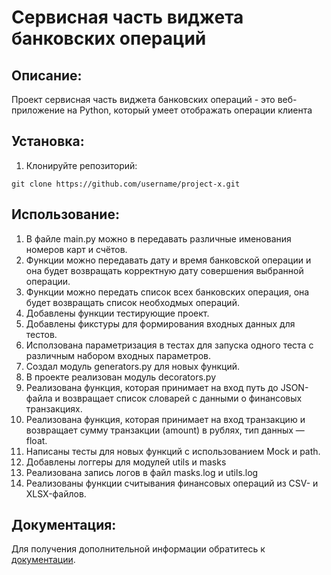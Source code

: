 # Сервисная часть виджета банковских операций

## Описание:

Проект сервисная часть виджета банковских операций - это веб-приложение на Python, который умеет отображать операции клиента

## Установка:

1. Клонируйте репозиторий:
```
git clone https://github.com/username/project-x.git
```

## Использование:

1. В файле main.py можно в передавать различные именования номеров карт и счётов.
2. Функции можно передавать дату и время банковской операции и она будет возвращать корректную дату совершения выбранной операции.
3. Функции можно передать список всех банковских операция, она будет возвращать список необходмых операций.
4. Добавлены функции тестирующие проект.
5. Добавлены фикстуры для формирования входных данных для тестов.
6. Исползована параметризация в тестах для запуска одного теста с различным набором входных параметров.
7. Создал модуль generators.py для новых функций. 
8. В проекте реализован модуль decorators.py
9. Реализована функция, которая принимает на вход путь до JSON-файла и возвращает список словарей с данными о финансовых транзакциях.
10. Реализована функция, которая принимает на вход транзакцию и возвращает сумму транзакции (amount) в рублях, тип данных — float.
11. Написаны тесты для новых функций с использованием Mock и path.
12. Добавлены логгеры для модулей utils и masks
13. Реализована запись логов в файл masks.log и utils.log
14. Реализованы функции считывания финансовых операций из CSV- и XLSX-файлов.


## Документация:

Для получения дополнительной информации обратитесь к [документации](docs/README.md).
